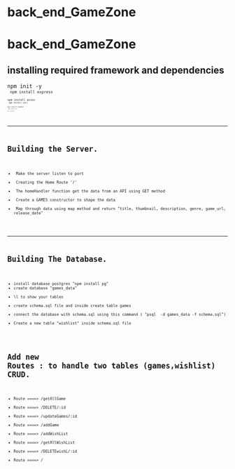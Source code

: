 # back_end_GameZone

# back_end_GameZone

## installing required framework and dependencies ##

<code>npm init -y<code><br>
<code>npm install express<code><br>
<code>npm install axios<code><br>
<code>npm install cors<code><br>
<code>npm install nodemon<code><br>
<code>npm install pg<code><br>
<code>npm i body-parser<code><br>


-------------------------------------

#  Building the Server.
<ul>
<li> Make the server listen to port</li>
<li> Creating the Home Route '/'</li>
<li> The homeHandler function get the data from an API using GET method</li>
<li> Create a GAMES constructor to shape the data </li>
<li> Map through data using map method and return "title, thumbnail, description, genre, game_url, release_date"</li>
</ul>

-------------------------------------------

#  Building The Database.
<ul>
<li>install database postgres "npm install pg"</</li>
<li>create database "games_data"</li>
<li>\l to show your tables</li>
<li>create schema.sql file and inside create table games</li>
<li>connect the database with schema.sql using this command ( "psql  -d games_data -f schema.sql")</li>
<li>Create a new table "wishlist" inside schema.sql file</li>
</ul>

# Add new Routes : to handle two tables (games,wishlist) CRUD.

* Route ====> /getAllGame 
* Route ====> /DELETE/:id
* Route ====> /updateGames/:id
* Route ====> /addGame
* Route ====> /addWishList
* Route ====> /getAllWishList
* Route ====> /DELETEwishL/:id
* Route ====> /





